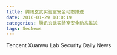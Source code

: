 ```yaml
---
title: 腾讯玄武实验室安全动态推送
date: 2016-01-29 10:0:19
categories: 腾讯玄武实验室安全动态推送
tags: SecNews
---
```


Tencent Xuanwu Lab Security Daily News  
